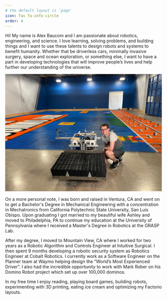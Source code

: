 ```yaml
---
# the default layout is 'page'
icon: fas fa-info-circle
order: 4
---
```



Hi! My name is Alex Baucom and I am passionate about robotics, engineering, and science. I love learning, solving problems, and building things and I want to use these talents to design robots and systems to benefit humanity. Whether that be driverless cars, minimally invasive surgery, space and ocean exploration, or something else, I want to have a part in developing technologies that will improve people’s lives and help further our understanding of the universe.

![Me with Dom the Robot](/assets/images/AboutPageRobot.jpg)

On a more personal note, I was born and raised in Ventura, CA and went on to get a Bachelor's Degree in Mechanical Engineering with a concentration in Mechatronics from California Polytechnic State University, San Luis Obispo. Upon graduating I got married to my beautiful wife Ashley and moved to Philadelphia, PA to continue my education at the University of Pennsylvania where I received a Master's Degree in Robotics at the GRASP Lab. 

After my degree, I moved to Mountain View, CA where I worked for two years as a Robotic Algorithm and Controls Engineer at Intuitive Surgical. I then spent 9 months developing a robotic security system as Robotics Engineer at Cobalt Robotics. I currently work as a Software Engineer on the Planner team at Waymo helping design the “World’s Most Experienced Driver”. I also had the incredible opportunity to work with Mark Rober on his Domino Robot project which set up over 100,000 dominos.

In my free time I enjoy reading, playing board games, building robots, experimenting with 3D printing, eating ice cream and optimizing my Factorio layouts.
